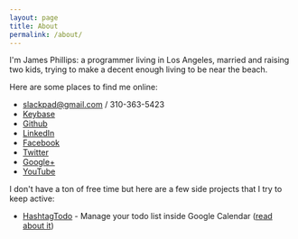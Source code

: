 ```yaml
---
layout: page
title: About
permalink: /about/
---
```


I'm James Phillips: a programmer living in Los Angeles, married and raising two kids, trying to make a decent enough living to be near the beach.

Here are some places to find me online:

 * slackpad@gmail.com / 310-363-5423
 * [Keybase](https://keybase.io/slackpad)
 * [Github](https://github.com/slackpad)
 * [LinkedIn](https://www.linkedin.com/in/phillipsjamesr)
 * [Facebook](https://www.facebook.com/slackpad)
 * [Twitter](https://twitter.com/slackpad)
 * [Google+](https://plus.google.com/105505551535691675728/posts)
 * [YouTube](http://www.youtube.com/slackpad)

I don't have a ton of free time but here are a few side projects that I try to keep active:

 * [HashtagTodo](https://www.hashtagtodo.com/) - Manage your todo list inside Google Calendar ([read about it](/startups/hashtagtodo/programming/2015/08/14/seriously-a-todo-list.html))
